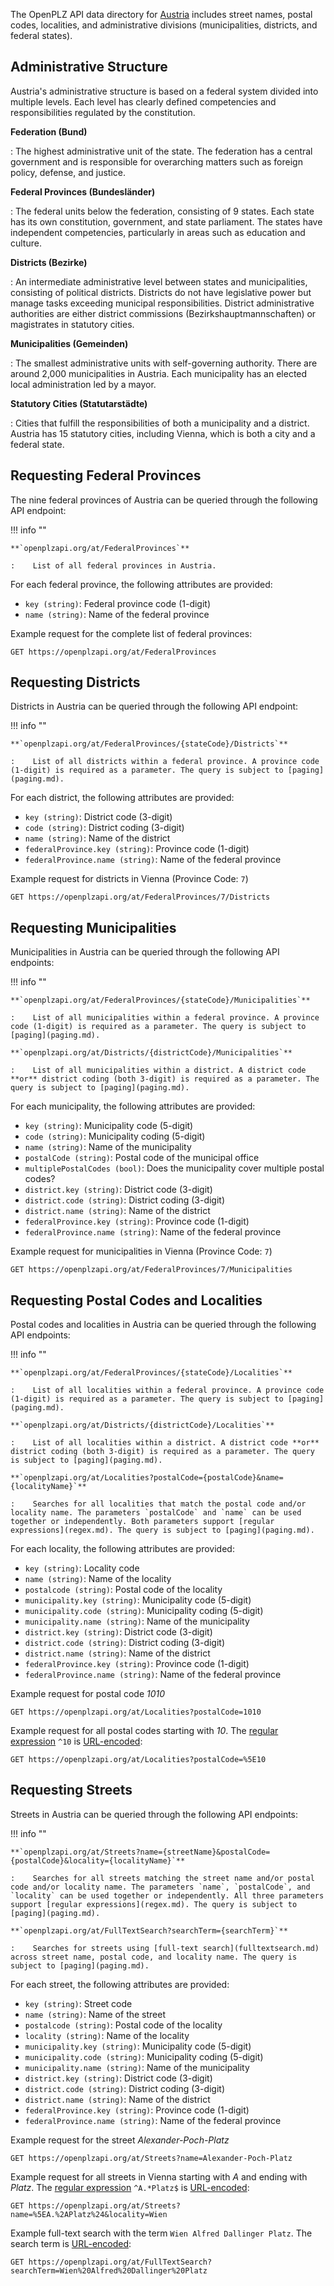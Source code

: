 The OpenPLZ API data directory for [Austria](https://en.wikipedia.org/wiki/Austria) includes street names, postal codes, localities, and administrative divisions (municipalities, districts, and federal states).

## Administrative Structure

Austria's administrative structure is based on a federal system divided into multiple levels. Each level has clearly defined competencies and responsibilities regulated by the constitution.

**Federation (Bund)**

:   The highest administrative unit of the state. The federation has a central government and is responsible for overarching matters such as foreign policy, defense, and justice.

**Federal Provinces (Bundesländer)**

:   The federal units below the federation, consisting of 9 states. Each state has its own constitution, government, and state parliament. The states have independent competencies, particularly in areas such as education and culture.

**Districts (Bezirke)**

:   An intermediate administrative level between states and municipalities, consisting of political districts. Districts do not have legislative power but manage tasks exceeding municipal responsibilities. District administrative authorities are either district commissions (Bezirkshauptmannschaften) or magistrates in statutory cities.

**Municipalities (Gemeinden)**

:   The smallest administrative units with self-governing authority. There are around 2,000 municipalities in Austria. Each municipality has an elected local administration led by a mayor.

**Statutory Cities (Statutarstädte)**

:   Cities that fulfill the responsibilities of both a municipality and a district. Austria has 15 statutory cities, including Vienna, which is both a city and a federal state.

## Requesting Federal Provinces

The nine federal provinces of Austria can be queried through the following API endpoint:

!!! info ""
    
    **`openplzapi.org/at/FederalProvinces`**
    
    :    List of all federal provinces in Austria.

For each federal province, the following attributes are provided:

+ `key (string)`: Federal province code (1-digit)
+ `name (string)`: Name of the federal province

Example request for the complete list of federal provinces:

``` 
GET https://openplzapi.org/at/FederalProvinces
```

## Requesting Districts

Districts in Austria can be queried through the following API endpoint:

!!! info ""

    **`openplzapi.org/at/FederalProvinces/{stateCode}/Districts`**

    :    List of all districts within a federal province. A province code (1-digit) is required as a parameter. The query is subject to [paging](paging.md).

For each district, the following attributes are provided:

+ `key (string)`: District code (3-digit)
+ `code (string)`: District coding (3-digit)
+ `name (string)`: Name of the district
+ `federalProvince.key (string)`: Province code (1-digit)
+ `federalProvince.name (string)`: Name of the federal province

Example request for districts in Vienna (Province Code: `7`)

```
GET https://openplzapi.org/at/FederalProvinces/7/Districts
```

## Requesting Municipalities

Municipalities in Austria can be queried through the following API endpoints:

!!! info ""

    **`openplzapi.org/at/FederalProvinces/{stateCode}/Municipalities`**

    :    List of all municipalities within a federal province. A province code (1-digit) is required as a parameter. The query is subject to [paging](paging.md).

    **`openplzapi.org/at/Districts/{districtCode}/Municipalities`**

    :    List of all municipalities within a district. A district code **or** district coding (both 3-digit) is required as a parameter. The query is subject to [paging](paging.md).

For each municipality, the following attributes are provided:

+ `key (string)`: Municipality code (5-digit)
+ `code (string)`: Municipality coding (5-digit)
+ `name (string)`: Name of the municipality
+ `postalCode (string)`: Postal code of the municipal office
+ `multiplePostalCodes (bool)`: Does the municipality cover multiple postal codes?
+ `district.key (string)`: District code (3-digit)
+ `district.code (string)`: District coding (3-digit)
+ `district.name (string)`: Name of the district
+ `federalProvince.key (string)`: Province code (1-digit)
+ `federalProvince.name (string)`: Name of the federal province

Example request for municipalities in Vienna (Province Code: `7`)

```
GET https://openplzapi.org/at/FederalProvinces/7/Municipalities
```

## Requesting Postal Codes and Localities

Postal codes and localities in Austria can be queried through the following API endpoints:

!!! info ""

    **`openplzapi.org/at/FederalProvinces/{stateCode}/Localities`**

    :    List of all localities within a federal province. A province code (1-digit) is required as a parameter. The query is subject to [paging](paging.md).

    **`openplzapi.org/at/Districts/{districtCode}/Localities`**

    :    List of all localities within a district. A district code **or** district coding (both 3-digit) is required as a parameter. The query is subject to [paging](paging.md).

    **`openplzapi.org/at/Localities?postalCode={postalCode}&name={localityName}`**

    :    Searches for all localities that match the postal code and/or locality name. The parameters `postalCode` and `name` can be used together or independently. Both parameters support [regular expressions](regex.md). The query is subject to [paging](paging.md).

For each locality, the following attributes are provided:

+ `key (string)`: Locality code
+ `name (string)`: Name of the locality
+ `postalcode (string)`: Postal code of the locality
+ `municipality.key (string)`: Municipality code (5-digit)
+ `municipality.code (string)`: Municipality coding (5-digit)
+ `municipality.name (string)`: Name of the municipality
+ `district.key (string)`: District code (3-digit)
+ `district.code (string)`: District coding (3-digit)
+ `district.name (string)`: Name of the district
+ `federalProvince.key (string)`: Province code (1-digit)
+ `federalProvince.name (string)`: Name of the federal province

Example request for postal code *1010*

```
GET https://openplzapi.org/at/Localities?postalCode=1010
```

Example request for all postal codes starting with *10*. The [regular expression](regex.md) `^10` is [URL-encoded](url-encoding.md):

```
GET https://openplzapi.org/at/Localities?postalCode=%5E10
```

## Requesting Streets

Streets in Austria can be queried through the following API endpoints:

!!! info ""

    **`openplzapi.org/at/Streets?name={streetName}&postalCode={postalCode}&locality={localityName}`**

    :    Searches for all streets matching the street name and/or postal code and/or locality name. The parameters `name`, `postalCode`, and `locality` can be used together or independently. All three parameters support [regular expressions](regex.md). The query is subject to [paging](paging.md).

    **`openplzapi.org/at/FullTextSearch?searchTerm={searchTerm}`**

    :    Searches for streets using [full-text search](fulltextsearch.md) across street name, postal code, and locality name. The query is subject to [paging](paging.md).

For each street, the following attributes are provided:

+ `key (string)`: Street code
+ `name (string)`: Name of the street
+ `postalcode (string)`: Postal code of the locality
+ `locality (string)`: Name of the locality
+ `municipality.key (string)`: Municipality code (5-digit)
+ `municipality.code (string)`: Municipality coding (5-digit)
+ `municipality.name (string)`: Name of the municipality
+ `district.key (string)`: District code (3-digit)
+ `district.code (string)`: District coding (3-digit)
+ `district.name (string)`: Name of the district
+ `federalProvince.key (string)`: Province code (1-digit)
+ `federalProvince.name (string)`: Name of the federal province

Example request for the street *Alexander-Poch-Platz*

```
GET https://openplzapi.org/at/Streets?name=Alexander-Poch-Platz
```

Example request for all streets in Vienna starting with *A* and ending with *Platz*. The [regular expression](regex.md) `^A.*Platz$` is [URL-encoded](url-encoding.md):

```
GET https://openplzapi.org/at/Streets?name=%5EA.%2APlatz%24&locality=Wien
```

Example full-text search with the term `Wien Alfred Dallinger Platz`. The search term is [URL-encoded](url-encoding.md):

```
GET https://openplzapi.org/at/FullTextSearch?searchTerm=Wien%20Alfred%20Dallinger%20Platz
```